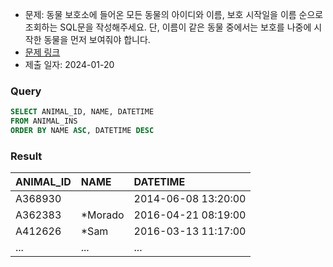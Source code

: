 - 문제: 동물 보호소에 들어온 모든 동물의 아이디와 이름, 보호 시작일을 이름 순으로 조회하는 SQL문을 작성해주세요. 단, 이름이 같은 동물 중에서는 보호를 나중에 시작한 동물을 먼저 보여줘야 합니다.
- [문제 링크](https://school.programmers.co.kr/learn/courses/30/lessons/59404)
- 제출 일자: 2024-01-20

### Query

```sql
SELECT ANIMAL_ID, NAME, DATETIME
FROM ANIMAL_INS
ORDER BY NAME ASC, DATETIME DESC
```

### Result

| ANIMAL_ID | NAME     | DATETIME            |
| :-------- | :------- | :------------------ |
| A368930   |          | 2014-06-08 13:20:00 |
| A362383   | \*Morado | 2016-04-21 08:19:00 |
| A412626   | \*Sam    | 2016-03-13 11:17:00 |
| ...       | ...      | ...                 |
